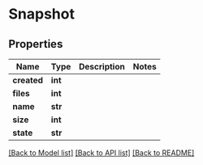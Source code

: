 # Snapshot

## Properties
Name | Type | Description | Notes
------------ | ------------- | ------------- | -------------
**created** | **int** |  | 
**files** | **int** |  | 
**name** | **str** |  | 
**size** | **int** |  | 
**state** | **str** |  | 

[[Back to Model list]](../README.md#documentation-for-models) [[Back to API list]](../README.md#documentation-for-api-endpoints) [[Back to README]](../README.md)

